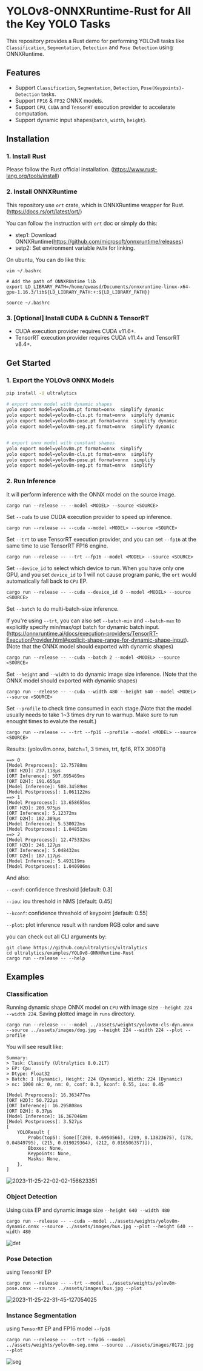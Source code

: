 # YOLOv8-ONNXRuntime-Rust for All the Key YOLO Tasks

This repository provides a Rust demo for performing YOLOv8 tasks like `Classification`, `Segmentation`, `Detection` and `Pose Detection` using ONNXRuntime.

## Features

- Support `Classification`, `Segmentation`, `Detection`, `Pose(Keypoints)-Detection` tasks.
- Support `FP16` & `FP32` ONNX models.
- Support `CPU`, `CUDA` and `TensorRT` execution provider to accelerate computation.
- Support dynamic input shapes(`batch`, `width`, `height`).

## Installation

### 1. Install Rust

Please follow the Rust official installation. (https://www.rust-lang.org/tools/install)

### 2. Install ONNXRuntime

This repository use `ort` crate, which is ONNXRuntime wrapper for Rust. (https://docs.rs/ort/latest/ort/)

You can follow the instruction with `ort` doc or simply do this:

- step1: Download ONNXRuntime(https://github.com/microsoft/onnxruntime/releases)
- setp2: Set environment variable `PATH` for linking.

On ubuntu, You can do like this:

```
vim ~/.bashrc

# Add the path of ONNXRUntime lib
export LD_LIBRARY_PATH=/home/qweasd/Documents/onnxruntime-linux-x64-gpu-1.16.3/lib${LD_LIBRARY_PATH:+:${LD_LIBRARY_PATH}}

source ~/.bashrc
```

### 3. \[Optional\] Install CUDA & CuDNN & TensorRT

- CUDA execution provider requires CUDA v11.6+.
- TensorRT execution provider requires CUDA v11.4+ and TensorRT v8.4+.

## Get Started

### 1. Export the YOLOv8 ONNX Models

```bash
pip install -U ultralytics

# export onnx model with dynamic shapes
yolo export model=yolov8m.pt format=onnx  simplify dynamic
yolo export model=yolov8m-cls.pt format=onnx  simplify dynamic
yolo export model=yolov8m-pose.pt format=onnx  simplify dynamic
yolo export model=yolov8m-seg.pt format=onnx  simplify dynamic


# export onnx model with constant shapes
yolo export model=yolov8m.pt format=onnx  simplify
yolo export model=yolov8m-cls.pt format=onnx  simplify
yolo export model=yolov8m-pose.pt format=onnx  simplify
yolo export model=yolov8m-seg.pt format=onnx  simplify
```

### 2. Run Inference

It will perform inference with the ONNX model on the source image.

```
cargo run --release -- --model <MODEL> --source <SOURCE>
```

Set `--cuda` to use CUDA execution provider to speed up inference.

```
cargo run --release -- --cuda --model <MODEL> --source <SOURCE>
```

Set `--trt` to use TensorRT execution provider, and you can set `--fp16` at the same time to use TensorRT FP16 engine.

```
cargo run --release -- --trt --fp16 --model <MODEL> --source <SOURCE>
```

Set `--device_id` to select which device to run. When you have only one GPU, and you set `device_id` to 1 will not cause program panic, the `ort` would automatically fall back to `CPU` EP.

```
cargo run --release -- --cuda --device_id 0 --model <MODEL> --source <SOURCE>
```

Set `--batch` to do multi-batch-size inference.

If you're using `--trt`, you can also set `--batch-min` and `--batch-max` to explicitly specify min/max/opt batch for dynamic batch input.(https://onnxruntime.ai/docs/execution-providers/TensorRT-ExecutionProvider.html#explicit-shape-range-for-dynamic-shape-input).(Note that the ONNX model should exported with dynamic shapes)

```
cargo run --release -- --cuda --batch 2 --model <MODEL> --source <SOURCE>
```

Set `--height` and `--width` to do dynamic image size inference. (Note that the ONNX model should exported with dynamic shapes)

```
cargo run --release -- --cuda --width 480 --height 640 --model <MODEL> --source <SOURCE>
```

Set `--profile` to check time consumed in each stage.(Note that the model usually needs to take 1~3 times dry run to warmup. Make sure to run enought times to evalute the result.)
```
cargo run --release -- --trt --fp16 --profile --model <MODEL> --source <SOURCE>
```

Results: (yolov8m.onnx, batch=1, 3 times, trt, fp16, RTX 3060Ti)
```
==> 0
[Model Preprocess]: 12.75788ms
[ORT H2D]: 237.118µs
[ORT Inference]: 507.895469ms
[ORT D2H]: 191.655µs
[Model Inference]: 508.34589ms
[Model Postprocess]: 1.061122ms
==> 1
[Model Preprocess]: 13.658655ms
[ORT H2D]: 209.975µs
[ORT Inference]: 5.12372ms
[ORT D2H]: 182.389µs
[Model Inference]: 5.530022ms
[Model Postprocess]: 1.04851ms
==> 2
[Model Preprocess]: 12.475332ms
[ORT H2D]: 246.127µs
[ORT Inference]: 5.048432ms
[ORT D2H]: 187.117µs
[Model Inference]: 5.493119ms
[Model Postprocess]: 1.040906ms
```


And also:

`--conf`: confidence threshold \[default: 0.3\]

`--iou`: iou threshold in NMS \[default: 0.45\]

`--kconf`: confidence threshold of keypoint \[default: 0.55\]

`--plot`: plot inference result with random RGB color and save

you can check out all CLI arguments by:

```
git clone https://github.com/ultralytics/ultralytics
cd ultralytics/examples/YOLOv8-ONNXRuntime-Rust
cargo run --release -- --help
```

## Examples

### Classification

Running dynamic shape ONNX model on `CPU` with image size `--height 224 --width 224`.
Saving plotted image in `runs` directory.

```
cargo run --release -- --model ../assets/weights/yolov8m-cls-dyn.onnx --source ../assets/images/dog.jpg --height 224 --width 224 --plot --profile
```

You will see result like:

```
Summary:
> Task: Classify (Ultralytics 8.0.217)
> EP: Cpu
> Dtype: Float32
> Batch: 1 (Dynamic), Height: 224 (Dynamic), Width: 224 (Dynamic)
> nc: 1000 nk: 0, nm: 0, conf: 0.3, kconf: 0.55, iou: 0.45

[Model Preprocess]: 16.363477ms
[ORT H2D]: 50.722µs
[ORT Inference]: 16.295808ms
[ORT D2H]: 8.37µs
[Model Inference]: 16.367046ms
[Model Postprocess]: 3.527µs
[
    YOLOResult {
        Probs(top5): Some([(208, 0.6950566), (209, 0.13823675), (178, 0.04849795), (215, 0.019029364), (212, 0.016506357)]),
        Bboxes: None,
        Keypoints: None,
        Masks: None,
    },
]

```

![2023-11-25-22-02-02-156623351](https://github.com/jamjamjon/ultralytics/assets/51357717/ef75c2ae-c5ab-44cc-9d9e-e60b51e39662)

### Object Detection

Using `CUDA` EP and dynamic image size `--height 640 --width 480`

```
cargo run --release -- --cuda --model ../assets/weights/yolov8m-dynamic.onnx --source ../assets/images/bus.jpg --plot --height 640 --width 480
```

![det](https://github.com/jamjamjon/ultralytics/assets/51357717/5d89a19d-0c96-4a59-875c-defab6887a2c)

### Pose Detection

using `TensorRT` EP

```
cargo run --release -- --trt --model ../assets/weights/yolov8m-pose.onnx --source ../assets/images/bus.jpg --plot
```

![2023-11-25-22-31-45-127054025](https://github.com/jamjamjon/ultralytics/assets/51357717/157b5ba7-bfcf-47cf-bee7-68b62e0de1c4)

### Instance Segmentation

using `TensorRT` EP and FP16 model `--fp16`

```
cargo run --release --  --trt --fp16 --model ../assets/weights/yolov8m-seg.onnx --source ../assets/images/0172.jpg --plot
```

![seg](https://github.com/jamjamjon/ultralytics/assets/51357717/cf046f4f-9533-478a-adc7-4de22443a641)
